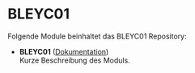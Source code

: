# BLEYC01

Folgende Module beinhaltet das BLEYC01 Repository:

- __BLEYC01__ ([Dokumentation](BLEYC01))  
	Kurze Beschreibung des Moduls.